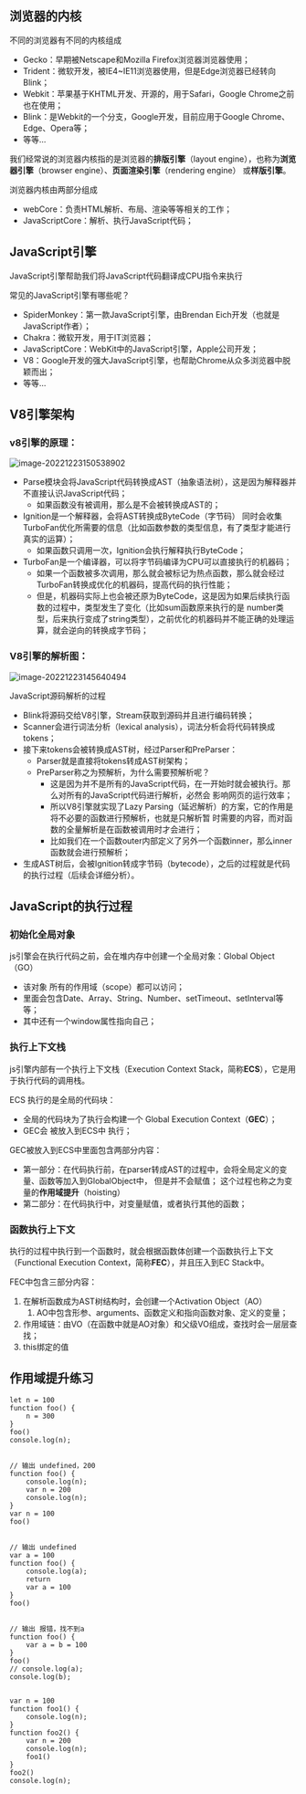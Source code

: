 ## 浏览器的内核

不同的浏览器有不同的内核组成

- Gecko：早期被Netscape和Mozilla Firefox浏览器浏览器使用； 
- Trident：微软开发，被IE4~IE11浏览器使用，但是Edge浏览器已经转向Blink； 
- Webkit：苹果基于KHTML开发、开源的，用于Safari，Google Chrome之前也在使用； 
- Blink：是Webkit的一个分支，Google开发，目前应用于Google Chrome、Edge、Opera等； 
- 等等...

我们经常说的浏览器内核指的是浏览器的**排版引擎**（layout engine），也称为**浏览器引擎**（browser engine）、**页面渲染引擎**（rendering engine） 或**样版引擎**。

浏览器内核由两部分组成

- webCore：负责HTML解析、布局、渲染等等相关的工作；
- JavaScriptCore：解析、执行JavaScript代码；

## JavaScript引擎

JavaScript引擎帮助我们将JavaScript代码翻译成CPU指令来执行

常见的JavaScript引擎有哪些呢？ 

- SpiderMonkey：第一款JavaScript引擎，由Brendan Eich开发（也就是JavaScript作者）； 
- Chakra：微软开发，用于IT浏览器； 
- JavaScriptCore：WebKit中的JavaScript引擎，Apple公司开发； 
- V8：Google开发的强大JavaScript引擎，也帮助Chrome从众多浏览器中脱颖而出； 
- 等等…

## V8引擎架构

### v8引擎的原理：

![image-20221223150538902](http://xingyajie.oss-cn-hangzhou.aliyuncs.com/uPic/image-20221223150538902.png)

- Parse模块会将JavaScript代码转换成AST（抽象语法树），这是因为解释器并不直接认识JavaScript代码； 
  - 如果函数没有被调用，那么是不会被转换成AST的； 
- Ignition是一个解释器，会将AST转换成ByteCode（字节码） 同时会收集TurboFan优化所需要的信息（比如函数参数的类型信息，有了类型才能进行真实的运算）； 
  - 如果函数只调用一次，Ignition会执行解释执行ByteCode；
- TurboFan是一个编译器，可以将字节码编译为CPU可以直接执行的机器码；
  - 如果一个函数被多次调用，那么就会被标记为热点函数，那么就会经过TurboFan转换成优化的机器码，提高代码的执行性能； 
  - 但是，机器码实际上也会被还原为ByteCode，这是因为如果后续执行函数的过程中，类型发生了变化（比如sum函数原来执行的是 number类型，后来执行变成了string类型），之前优化的机器码并不能正确的处理运算，就会逆向的转换成字节码；

### V8引擎的解析图：

![image-20221223145640494](http://xingyajie.oss-cn-hangzhou.aliyuncs.com/uPic/image-20221223145640494.png)

JavaScript源码解析的过程

- Blink将源码交给V8引擎，Stream获取到源码并且进行编码转换； 
- Scanner会进行词法分析（lexical analysis），词法分析会将代码转换成tokens； 
- 接下来tokens会被转换成AST树，经过Parser和PreParser：
  - Parser就是直接将tokens转成AST树架构； 
  - PreParser称之为预解析，为什么需要预解析呢？ 
    - 这是因为并不是所有的JavaScript代码，在一开始时就会被执行。那么对所有的JavaScript代码进行解析，必然会 影响网页的运行效率； 
    - 所以V8引擎就实现了Lazy Parsing（延迟解析）的方案，它的作用是将不必要的函数进行预解析，也就是只解析暂 时需要的内容，而对函数的全量解析是在函数被调用时才会进行； 
    - 比如我们在一个函数outer内部定义了另外一个函数inner，那么inner函数就会进行预解析；
- 生成AST树后，会被Ignition转成字节码（bytecode），之后的过程就是代码的执行过程（后续会详细分析）。

## JavaScript的执行过程

### 初始化全局对象

js引擎会在执行代码之前，会在堆内存中创建一个全局对象：Global Object（GO） 

- 该对象 所有的作用域（scope）都可以访问； 
- 里面会包含Date、Array、String、Number、setTimeout、setInterval等等； 
- 其中还有一个window属性指向自己；

### 执行上下文栈

js引擎内部有一个执行上下文栈（Execution Context Stack，简称**ECS**），它是用于执行代码的调用栈。

ECS 执行的是全局的代码块： 

- 全局的代码块为了执行会构建一个 Global Execution Context（**GEC**）；
- GEC会 被放入到ECS中 执行； 

GEC被放入到ECS中里面包含两部分内容：

- 第一部分：在代码执行前，在parser转成AST的过程中，会将全局定义的变量、函数等加入到GlobalObject中， 但是并不会赋值； 这个过程也称之为变量的**作用域提升**（hoisting）
- 第二部分：在代码执行中，对变量赋值，或者执行其他的函数；

### 函数执行上下文

执行的过程中执行到一个函数时，就会根据函数体创建一个函数执行上下文（Functional Execution Context，简称**FEC**），并且压入到EC Stack中。

FEC中包含三部分内容：

1. 在解析函数成为AST树结构时，会创建一个Activation Object（AO）
   1. AO中包含形参、arguments、函数定义和指向函数对象、定义的变量； 
2. 作用域链：由VO（在函数中就是AO对象）和父级VO组成，查找时会一层层查找； 
3. this绑定的值

## 作用域提升练习

```
let n = 100
function foo() {
    n = 300
}
foo()
console.log(n);


// 输出 undefined，200
function foo() {
    console.log(n);
    var n = 200
    console.log(n);
}
var n = 100
foo()


// 输出 undefined
var a = 100
function foo() {
    console.log(a);
    return
    var a = 100
}
foo()


// 输出 报错，找不到a
function foo() {
    var a = b = 100
}
foo()
// console.log(a);
console.log(b);


var n = 100
function foo1() {
    console.log(n);
}
function foo2() {
    var n = 200
    console.log(n);
    foo1()
}
foo2()
console.log(n);
```

